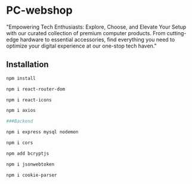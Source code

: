 # PC-webshop

"Empowering Tech Enthusiasts: Explore, Choose, and Elevate Your Setup with our curated collection of premium computer products. From cutting-edge hardware to essential accessories, find everything you need to optimize your digital experience at our one-stop tech haven."

## Installation

```bash
npm install

npm i react-router-dom

npm i react-icons

npm i axios

###Backend

npm i express mysql nodemon

npm i cors

npm add bcryptjs

npm i jsonwebtoken

npm i cookie-parser

```
